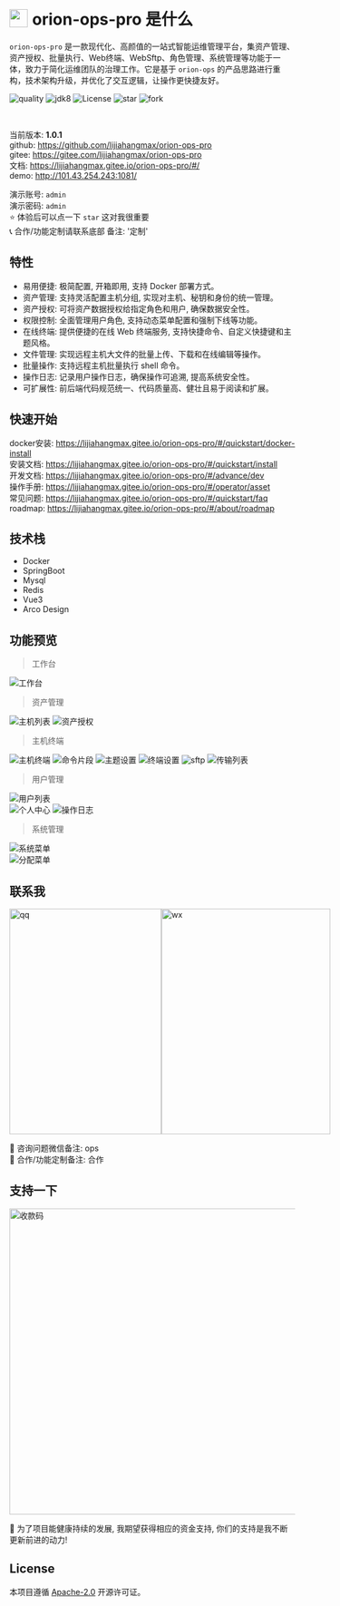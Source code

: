 <h1 style="display: flex; align-items: center;">
 <img style="margin-right: 8px;" src="https://bjuimg.obs.cn-north-4.myhuaweicloud.com/images/2024/2/27/8c687ef1-5711-4a93-9db0-79c010af7902.png" width="32px" height="32px"/> orion-ops-pro 是什么
</h1>

`orion-ops-pro` 是一款现代化、高颜值的一站式智能运维管理平台，集资产管理、资产授权、批量执行、Web终端、WebSftp、角色管理、系统管理等功能于一体，致力于简化运维团队的治理工作。它是基于 `orion-ops`
的产品思路进行重构，技术架构升级，并优化了交互逻辑，让操作更快捷友好。

<p style="text-align: left">
    <a target="_blank" style="text-decoration: none" href="https://app.codacy.com/gh/lijiahangmax/orion-ops-pro/dashboard?utm_source=gh&utm_medium=referral&utm_content=&utm_campaign=Badge_grade">
        <img src="https://app.codacy.com/project/badge/Grade/49eaab3a9a474af3b87e1d21ffec71c4" alt="quality"/>
    </a>
	<a target="_blank" style="text-decoration: none" href="https://www.oracle.com/java/technologies/javase/javase-jdk8-downloads.html">
		<img src="https://img.shields.io/badge/JDK-8+-green.svg" alt="jdk8"/>
	</a>
	<a target="_blank" style="text-decoration: none" href="https://www.apache.org/licenses/LICENSE-2.0">
		<img src="https://img.shields.io/github/license/lijiahangmax/orion-ops-pro" alt="License"/>
	</a>
	<a target="_blank" style="text-decoration: none" href="https://gitee.com/lijiahangmax/orion-ops-pro/stargazers">
		<img src="https://gitee.com/lijiahangmax/orion-ops-pro/badge/star.svg?theme=dark" alt="star"/>
	</a>
	<a target="_blank" style="text-decoration: none" href="https://gitee.com/lijiahangmax/orion-ops-pro/members">
		<img src="https://gitee.com/lijiahangmax/orion-ops-pro/badge/fork.svg?theme=dark" alt="fork"/>
	</a>		
	<!-- <a target="_blank" style="text-decoration: none" href="https://github.com/lijiahangmax/orion-ops-pro">
		<img src="https://img.shields.io/github/stars/lijiahangmax/orion-ops-pro.svg?style=social" alt="star"/>
	</a> -->	
</p>

<br/>  

当前版本: **1.0.1**  
github: https://github.com/lijiahangmax/orion-ops-pro  
gitee: https://gitee.com/lijiahangmax/orion-ops-pro  
文档: https://lijiahangmax.gitee.io/orion-ops-pro/#/    
demo: http://101.43.254.243:1081/

演示账号: `admin`    
演示密码: `admin`  
⭐ 体验后可以点一下 `star` 这对我很重要  
📞 合作/功能定制请联系底部 备注: '定制'

## 特性

* 易用便捷: 极简配置, 开箱即用, 支持 Docker 部署方式。
* 资产管理: 支持灵活配置主机分组, 实现对主机、秘钥和身份的统一管理。
* 资产授权: 可将资产数据授权给指定角色和用户, 确保数据安全性。
* 权限控制: 全面管理用户角色, 支持动态菜单配置和强制下线等功能。
* 在线终端: 提供便捷的在线 Web 终端服务, 支持快捷命令、自定义快捷键和主题风格。
* 文件管理: 实现远程主机大文件的批量上传、下载和在线编辑等操作。
* 批量操作: 支持远程主机批量执行 shell 命令。
* 操作日志: 记录用户操作日志，确保操作可追溯, 提高系统安全性。
* 可扩展性: 前后端代码规范统一、代码质量高、健壮且易于阅读和扩展。

[comment]: <> (  FIXME * 调度任务: 维护 cron 表达式, 定时执行主机命令)

## 快速开始

docker安装: https://lijiahangmax.gitee.io/orion-ops-pro/#/quickstart/docker-install   
安装文档: https://lijiahangmax.gitee.io/orion-ops-pro/#/quickstart/install   
开发文档: https://lijiahangmax.gitee.io/orion-ops-pro/#/advance/dev   
操作手册: https://lijiahangmax.gitee.io/orion-ops-pro/#/operator/asset  
常见问题: https://lijiahangmax.gitee.io/orion-ops-pro/#/quickstart/faq  
roadmap: https://lijiahangmax.gitee.io/orion-ops-pro/#/about/roadmap

## 技术栈

* Docker
* SpringBoot
* Mysql
* Redis
* Vue3
* Arco Design

[//]: # ( fixme 免责声明 &#40;注意事项&#41; &#40;在使用平台之前, 请确保您已经了解并同意相关的使用协议和隐私政策。&#41; &#40;为了数据安全, 请定期备份数据和配置, 以防意外丢失或损坏。&#41;)

## 功能预览

> 工作台

![工作台](https://bjuimg.obs.cn-north-4.myhuaweicloud.com/images/2024/2/27/69328bb3-8a8d-47ca-8a5b-d16c56be704b.png "工作台")

> 资产管理

![主机列表](https://bjuimg.obs.cn-north-4.myhuaweicloud.com/images/2024/2/27/8ca59a20-09b6-48e5-b511-c01319d963df.png "主机列表")
![资产授权](https://bjuimg.obs.cn-north-4.myhuaweicloud.com/images/2024/2/27/a6e48de3-5145-4c48-a6a2-b99208cb1ae1.png "资产授权")

> 主机终端

![主机终端](https://bjuimg.obs.cn-north-4.myhuaweicloud.com/images/2024/2/27/7264f870-45c7-4037-9179-6473d254c231.png "主机终端")
![命令片段](https://bjuimg.obs.cn-north-4.myhuaweicloud.com/images/2024/2/27/0803bb07-3776-4de3-bd4a-02931fab7ca7.png "命令片段")
![主题设置](https://bjuimg.obs.cn-north-4.myhuaweicloud.com/images/2024/2/27/89f75025-b0d4-4ccf-b1a7-de311c576ab4.png "主题设置")
![终端设置](https://bjuimg.obs.cn-north-4.myhuaweicloud.com/images/2024/2/27/b6d2da7a-5aaf-4790-b4e9-d8e8428e2122.png "终端设置")
![sftp](https://bjuimg.obs.cn-north-4.myhuaweicloud.com/images/2024/2/27/9c096d5e-3a1c-40e3-b047-1e8725f27726.png "sftp")
![传输列表](https://bjuimg.obs.cn-north-4.myhuaweicloud.com/images/2024/2/27/cebee39c-d5f6-4d82-b4b8-f2734c9a49bf.png "传输列表")

> 用户管理

![用户列表](https://bjuimg.obs.cn-north-4.myhuaweicloud.com/images/2024/2/27/b9ca5bb6-f88a-43e6-888f-b7259df02521.png "用户列表")  
![个人中心](https://bjuimg.obs.cn-north-4.myhuaweicloud.com/images/2024/2/27/6a4985c6-e828-4eb3-96b2-b1ca48df7579.png "个人中心")
![操作日志](https://bjuimg.obs.cn-north-4.myhuaweicloud.com/images/2024/2/27/304c6e12-755e-4ce7-8d37-051676ff6fe9.png "操作日志")

> 系统管理

![系统菜单](https://bjuimg.obs.cn-north-4.myhuaweicloud.com/images/2024/2/27/89dcd816-7f76-4bed-be4c-79a412dbeba4.png "系统菜单")  
![分配菜单](https://bjuimg.obs.cn-north-4.myhuaweicloud.com/images/2024/2/27/ac5ca3da-6874-4655-b192-b88bad6cfa06.png "分配菜单")

## 联系我

<div style="display: flex;">
  <img src="https://bjuimg.obs.cn-north-4.myhuaweicloud.com/images/2024/2/27/d452cd30-cecd-4236-86f5-5ecbf3eac091.jpg" alt="qq" width="268px" height="398px"/>  
  <img src="https://bjuimg.obs.cn-north-4.myhuaweicloud.com/images/2024/2/27/4f1c4e77-8e36-45a3-8be6-9da5387bb96e.jpg" alt="wx" width="298px" height="398px"/>  
</div>

📧 咨询问题微信备注: ops  
📧 合作/功能定制备注: 合作

## 支持一下

<img src="https://bjuimg.obs.cn-north-4.myhuaweicloud.com/images/2024/2/27/8063cf87-9de9-4df2-8009-d5dea6d69861.jpg" alt="收款码" width="540px"/>  

🎁 为了项目能健康持续的发展, 我期望获得相应的资金支持, 你们的支持是我不断更新前进的动力!

## License

本项目遵循 [Apache-2.0](https://github.com/lijiahangmax/orion-ops-pro/blob/main/LICENSE) 开源许可证。  
